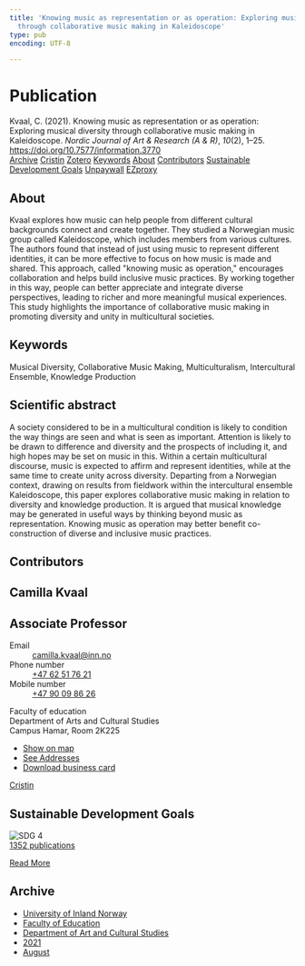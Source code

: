 ```yaml
---
title: 'Knowing music as representation or as operation: Exploring musical diversity
  through collaborative music making in Kaleidoscope'
type: pub
encoding: UTF-8

---
```

<h1>Publication</h1>
<article id="csl-bib-container-U8NP92CE" class="csl-bib-container">
  <div class="csl-bib-body"> <div class="csl-entry">Kvaal, C. (2021). Knowing music as representation or as operation: Exploring musical diversity through collaborative music making in Kaleidoscope. <i>Nordic Journal of Art &#38; Research (A &#38; R)</i>, <i>10</i>(2), 1–25. <a href="https://doi.org/10.7577/information.3770">https://doi.org/10.7577/information.3770</a></div> </div>
  <div class="csl-bib-buttons">
    <a href="#taxonomy-article-U8NP92CE" alt="archive" class="csl-bib-button">Archive</a>
    <a href="https://app.cristin.no/results/show.jsf?id=1928782" alt="Cristin" class="csl-bib-button">Cristin</a>
    <a href="http://zotero.org/groups/5881554/items/U8NP92CE" alt="Zotero" class="csl-bib-button">Zotero</a>
    <a href="#keywords-article-U8NP92CE" alt="keywords" class="csl-bib-button">Keywords</a>
    <a href="#about-article-U8NP92CE" alt="about_pub" class="csl-bib-button">About</a>
    <a href="#contributors-article-U8NP92CE" alt="contributors" class="csl-bib-button">Contributors</a>
    <a href="#sdg-article-U8NP92CE" alt="sdg" class="csl-bib-button">Sustainable Development Goals</a>
    <a href="https://journals.oslomet.no/index.php/information/article/download/3770/3958" alt="Unpaywall" class="csl-bib-button">Unpaywall</a>
    <a href="https://journals.oslomet.no/index.php/information/article/download/3770/3958" alt="EZproxy" class="csl-bib-button">EZproxy</a>
  </div>
  <div id="csl-bib-meta-container-U8NP92CE"></div>
</article>
<div id="csl-bib-meta-U8NP92CE" class="csl-bib-meta">
  <article id="about-article-U8NP92CE" class="about_pub-article">
    <h1>About</h1>
    Kvaal explores how music can help people from different cultural backgrounds connect and create together. They studied a Norwegian music group called Kaleidoscope, which includes members from various cultures. The authors found that instead of just using music to represent different identities, it can be more effective to focus on how music is made and shared. This approach, called "knowing music as operation," encourages collaboration and helps build inclusive music practices. By working together in this way, people can better appreciate and integrate diverse perspectives, leading to richer and more meaningful musical experiences. This study highlights the importance of collaborative music making in promoting diversity and unity in multicultural societies.
  </article>
  <article id="keywords-article-U8NP92CE" class="keywords-article">
    <h1>Keywords</h1>
    Musical Diversity, Collaborative Music Making, Multiculturalism, Intercultural Ensemble, Knowledge Production
  </article>
  <article id="abstract-article-U8NP92CE" class="abstract-article">
    <h1>Scientific abstract</h1>
    A society considered to be in a multicultural condition is likely to condition the way things are seen and what is seen as important. Attention is likely to be drawn to difference and diversity and the prospects of including it, and high hopes may be set on music in this. Within a certain multicultural discourse, music is expected to affirm and represent identities, while at the same time to create unity across diversity. Departing from a Norwegian context, drawing on results from fieldwork within the intercultural ensemble Kaleidoscope, this paper explores collaborative music making in relation to diversity and knowledge production. It is argued that musical knowledge may be generated in useful ways by thinking beyond music as representation. Knowing music as operation may better benefit co-construction of diverse and inclusive music practices.
  </article>
  <article id="contributors-article-U8NP92CE" class="contributors-article">
    <h1>Contributors</h1>
    <div class="personas"> <div class="vrtx-hinn-person-card"> <div class="photo"> <i class="lar la-user-circle missing-person"></i> </div> <div class="info"> <hgroup><h1>Camilla Kvaal</h1> <h2>Associate Professor</h2> </hgroup><dl> <dt>Email</dt> <dd> <a href="mailto:camilla.kvaal@inn.no">camilla.kvaal@inn.no</a> </dd> <dt>Phone number</dt> <dd><a href="tel:+4762517621"> +47 62 51 76 21 </a></dd> <dt>Mobile number</dt> <dd><a href="tel:+4790098626"> +47 90 09 86 26 </a></dd> </dl> <p> Faculty of education<br> Department of Arts and Cultural Studies<br> Campus Hamar, Room 2K225 </p> <ul class="vrtx-hinn-links"> <li><a href="https://www.google.com/maps?q=60.79677,11.07479">Show on map</a></li> <li><a href="https://www.inn.no/english/find-an-employee/camilla-kvaal.html#vrtx-hinn-addresses">See Addresses</a></li> <li><a href="https://www.inn.no/english/find-an-employee/camilla-kvaal.html?vrtx=vcf">Download business card</a></li> </ul> </div> </div> <a href="https://app.cristin.no/persons/show.jsf?id=590199" alt="Cristin URL" class="personas-cristin">Cristin</a> </div>
  </article>
  <article id="sdg-article-U8NP92CE" class="sdg-article">
    <h1>Sustainable Development Goals</h1>
    <div class="sdg-container"><div id="sdg4" class="sdg">
        <img src="{{< params subfolder >}}images/sdg/sdg04_en.png" class="image" alt="SDG 4">
        <div class="sdg-overlay">
          <a href="/en/archive/?key=?sdg=4#archive" class="sdg-publication-count"><span>1352</span> publications</a>
          <p><a href="https://sdgs.un.org/goals/goal4" class="sdg-read-more">Read More</a></p>
        </div>
      </div></div>
  </article>
  <article id="taxonomy-article-U8NP92CE" class="taxonomy-article">
    <h1>Archive</h1>
    <ul>
      <li>
        <a href="/en/archive/?key=3DCRN523">University of Inland Norway</a>
      </li>
      <li>
        <a href="/en/archive/?key=WYNZA47F">Faculty of Education</a>
      </li>
      <li>
        <a href="/en/archive/?key=VBB2T4VJ">Department of Art and Cultural Studies</a>
      </li>
      <li>
        <a href="/en/archive/?key=EU3ABISV">2021</a>
      </li>
      <li>
        <a href="/en/archive/?key=XV7V2JRG">August</a>
      </li>
    </ul>
  </article>
</div>
